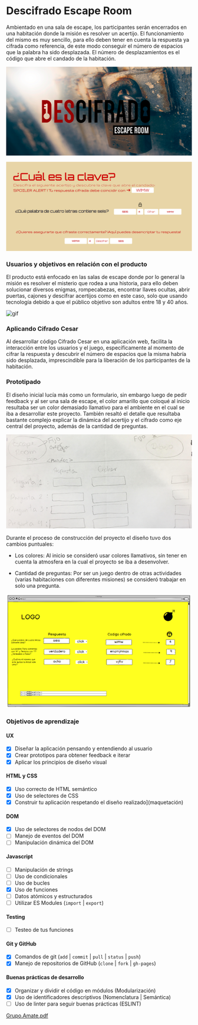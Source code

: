 # Descifrado Escape Room
Ambientado en una sala de escape, los participantes serán encerrados en una habitación donde la misión es resolver un acertijo. El funcionamiento del mismo es muy sencillo, para ello deben tener en cuenta la respuesta ya cifrada como referencia, de este modo conseguir el número de espacios que la palabra ha sido desplazada. El número de desplazamientos es el código que abre el candado de la habitación.

![Pagina1](imagenes/pag1.png)

![Pagina2](imagenes/pag2.png)

### Usuarios y objetivos en relación con el producto
El producto está enfocado en las salas de escape donde por lo general la misión es resolver el misterio que rodea a una historia, para ello deben solucionar diversos enigmas, rompecabezas, encontrar llaves ocultas, abrir puertas, cajones y descifrar acertijos como en este caso, solo que usando tecnología debido a que el público objetivo son adultos entre 18 y 40 años.

![gif](imagenes/escaperoom.gif)

### Aplicando Cifrado Cesar
Al desarrollar código Cifrado Cesar en una aplicación web, facilita la interacción entre los usuarios y el juego, específicamente al momento de cifrar la respuesta y descubrir el número de espacios que la misma habría sido desplazada, imprescindible para la liberación de los participantes de la habitación.

### Prototipado
El diseño inicial lucía más como un formulario, sin embargo luego de pedir feedback y al ser una sala de escape, el color amarillo que coloqué al inicio resultaba ser un color demasiado llamativo para el ambiente en el cual se iba a desarrollar este proyecto. También resaltó el detalle que resultaba bastante complejo explicar la dinámica del acertijo y el cifrado como eje central del proyecto, además de la cantidad de preguntas.

![Prototipadoenpapel](imagenes/prototipopapel.jpg)

Durante el proceso de construcción del proyecto el diseño tuvo dos cambios puntuales:

- Los colores: Al inicio se consideró usar colores llamativos, sin tener en cuenta la atmosfera en la cual el proyecto se iba a desenvolver.

- Cantidad de preguntas: Por ser un juego dentro de otras actividades (varias habitaciones con diferentes misiones) se consideró trabajar en solo una pregunta.

![Prototipadofinal](imagenes/prototipofinal.png)

### Objetivos de aprendizaje

#### UX
* [x] Diseñar la aplicación pensando y entendiendo al usuario
* [x] Crear prototipos para obtener feedback e iterar
* [x] Aplicar los principios de diseño visual

#### HTML y CSS
* [x] Uso correcto de HTML semántico
* [x] Uso de selectores de CSS
* [x] Construir tu aplicación respetando el diseño realizado](maquetación)

#### DOM
* [x] Uso de selectores de nodos del DOM
* [ ] Manejo de eventos del DOM
* [ ] Manipulación dinámica del DOM

#### Javascript
* [ ] Manipulación de strings
* [ ] Uso de condicionales
* [ ] Uso de bucles
* [x] Uso de funciones
* [ ] Datos atómicos y estructurados
* [ ] Utilizar ES Modules (`import` | `export`)

#### Testing
* [ ] Testeo de tus funciones

#### Git y GitHub
* [x] Comandos de git (`add` | `commit` | `pull` | `status` | `push`)
* [x] Manejo de repositorios de GitHub (`clone` | `fork` | `gh-pages`)

#### Buenas prácticas de desarrollo
* [x] Organizar y dividir el código en módulos (Modularización)
* [x] Uso de identificadores descriptivos (Nomenclatura | Semántica)
* [ ] Uso de linter para seguir buenas prácticas (ESLINT)

[Grupo.Amate.pdf](https://github.com/GuadalupeLarios/LIM012-cipher/files/4832344/Grupo.Amate.pdf)
